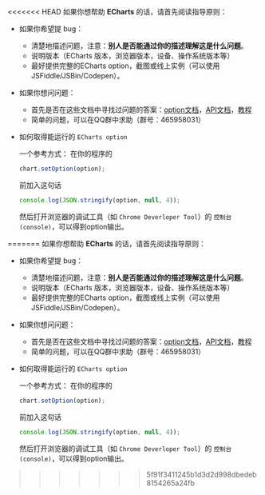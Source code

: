 <<<<<<< HEAD
如果你想帮助 **ECharts** 的话，请首先阅读指导原则：

- 如果你希望提 bug：

  - 清楚地描述问题，注意：**别人是否能通过你的描述理解这是什么问题**。
  - 说明版本（ECharts 版本，浏览器版本，设备、操作系统版本等）
  - 最好提供完整的ECharts option，截图或线上实例（可以使用JSFiddle/JSBin/Codepen）。

- 如果你想问问题：

  - 首先是否在这些文档中寻找过问题的答案：[option文档](http://echarts.baidu.com/option.html)，[API文档](http://echarts.baidu.com/api.html)，[教程](http://echarts.baidu.com/tutorial.html)
  - 简单的问题，可以在QQ群中求助（群号：465958031）

- 如何取得能运行的 `ECharts option` 

  一个参考方式：
  在你的程序的 
  ```javascript 
  chart.setOption(option); 
  ``` 
  前加入这句话 
  ```javascript 
  console.log(JSON.stringify(option, null, 4));
  ```
  
  然后打开浏览器的调试工具（如 `Chrome Deverloper Tool`）的 `控制台(console)`，可以得到option输出。

=======
如果你想帮助 **ECharts** 的话，请首先阅读指导原则：

- 如果你希望提 bug：

  - 清楚地描述问题，注意：**别人是否能通过你的描述理解这是什么问题**。
  - 说明版本（ECharts 版本，浏览器版本，设备、操作系统版本等）
  - 最好提供完整的ECharts option，截图或线上实例（可以使用JSFiddle/JSBin/Codepen）。

- 如果你想问问题：

  - 首先是否在这些文档中寻找过问题的答案：[option文档](http://echarts.baidu.com/option.html)，[API文档](http://echarts.baidu.com/api.html)，[教程](http://echarts.baidu.com/tutorial.html)
  - 简单的问题，可以在QQ群中求助（群号：465958031）

- 如何取得能运行的 `ECharts option` 

  一个参考方式：
  在你的程序的 
  ```javascript 
  chart.setOption(option); 
  ``` 
  前加入这句话 
  ```javascript 
  console.log(JSON.stringify(option, null, 4));
  ```
  
  然后打开浏览器的调试工具（如 `Chrome Deverloper Tool`）的 `控制台(console)`，可以得到option输出。

>>>>>>> 5f91f3411245b1d3d2d998dbedeb8154265a24fb
